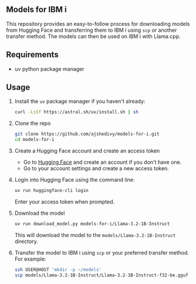 ## Models for IBM i
This repository provides an easy-to-follow process for downloading models from Hugging Face and transferring them to IBM i using `scp` or another transfer method. The models can then be used on IBM i with Llama.cpp.

## Requirements
- uv python package manager

## Usage

1. Install the `uv` package manager if you haven't already:
   ```bash
   curl -LsSf https://astral.sh/uv/install.sh | sh
   ```

2. Clone the repo
    ```bash
    git clone https://github.com/ajshedivy/models-for-i.git
    cd models-for-i
    ```
3. Create a Hugging Face account and create an access token
   - Go to [Hugging Face](https://huggingface.co/) and create an account if you don't have one.
   - Go to your account settings and create a new access token. 
  
4. Login into Hugging Face using the command line:
   ```bash
   uv run huggingface-cli login
   ```
   Enter your access token when prompted.

5. Download the model

    ```bash
    uv run download_model.py models-for-i/Llama-3.2-1B-Instruct
    ```
    This will download the model to the `models/Llama-3.2-1B-Instruct` directory.

6. Transfer the model to IBM i using `scp` or your preferred transfer method. For example:
   ```bash
   ssh USER@HOST 'mkdir -p ~/models'
   scp models/Llama-3.2-1B-Instruct/Llama-3.2-1B-Instruct-f32-be.gguf USER@HOST:~/models/Llama-3.2-1B-Instruct-f32-be.gguf
   ```


